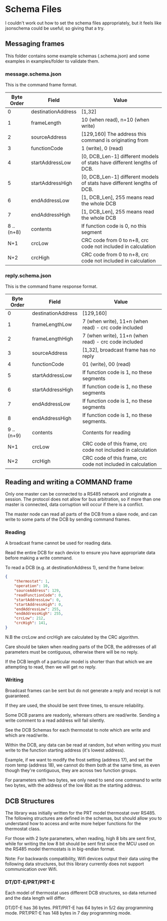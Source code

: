 # Schema Files

I couldn't work out how to set the schema files appropriately, but it feels like jsonschema could be useful; so giving that a try.


## Messaging frames

This folder contains some example schemas (.schema.json) and some examples in examples/folder to validate them.

### message.schema.json

This is the command frame format.  


| Byte Order | Field | Value |
| -----------|-------|-------|
| 0 | destinationAddress | [1,32] |
| 1 | frameLength | 10 (when read), n+10 (when write) |
| 2 | sourceAddress | [129,160] The address this command is originating from |
| 3 | functionCode | 1 (write), 0 (read) |
| 4 | startAddressLow | [0, DCB_Len-1] different models of stats have different lengths of DCB. |
| 5 | startAddressHigh | [0, DCB_Len-1] different models of stats have different lengths of DCB. |
| 6 | endAddressLow | [1, DCB_Len], 255 means read the whole DCB |
| 7 | endAddressHigh | [1, DCB_Len], 255 means read the whole DCB |
| 8 ..(n+8) | contents | If function code is 0, no this segment |
| N+1 | crcLow | CRC code from 0 to n+8, crc code not included in calculation |
| N+2 | crcHigh | CRC code from 0 to n+8, crc code not included in calculation |


### reply.schema.json

This is the command frame response format.  


| Byte Order | Field | Value |
| -----------|-------|-------|
| 0 | destinationAddress | [129,160] |
| 1 | frameLengthLow | 7 (when write), 11+n (when read) - crc code included |
| 2 | frameLengthHigh | 7 (when write), 11+n (when read) - crc code included |
| 3 | sourceAddress | [1,32], broadcast frame has no reply |
| 4 | functionCode | 01 (write), 00 (read) |
| 5 | startAddressLow | If function code is 1, no these segments |
| 6 | startAddressHigh | If function code is 1, no these segments |
| 7 | endAddressLow | If function code is 1, no these segments|
| 8 | endAddressHigh | If function code is 1, no these segments. |
| 9 ..(n+9) | contents | Contents for reading |
| N+1 | crcLow | CRC code of this frame, crc code not included in calculation |
| N+2 | crcHigh | CRC code of this frame, crc code not included in calculation |

## Reading and writing a COMMAND frame

Only one master can be connected to a RS485 network and originate a session.  The protocol does not allow for bus arbitration, so if more than one master is connected, data corruption will occur if there is a conflict.

The master node can read all parts of the DCB from a slave node, and can write to some parts of the DCB by sending command frames.

### Reading

A broadcast frame cannot be used for reading data.

Read the entire DCB for each device to ensure you have appropriate data before making a write command.

To read a DCB (e.g. at destinationAddress 1), send the frame below:
```json
{
    "thermostat": 1, 
    "operation": 10,
    "sourceAddress": 129,
    "readFunctionCode": 0,
    "startAddressLow": 0,
    "startAddressHigh": 0,
    "endAddressLow": 255,
    "endAddressHigh": 255,
    "crcLow": 212, 
    "crcHigh": 141,
}
```

N.B the crcLow and crcHigh are calculated by the CRC algorithm.

Care should be taken when reading parts of the DCB, the addresses of all parameters must be contiguous, otherwise there will be no reply.

If the DCB length of a particular model is shorter than that which we are attempting to read, then we will get no reply.

### Writing

Broadcast frames can be sent but do not generate a reply and receipt is not guaranteed.

If they are used, the should be sent three times, to ensure reliability.

Some DCB params are readonly, wherears others are read/write.
Sending a write comment to a read address will fail silently.

See the DCB Schemas for each thermostat to note which are write and which are read/write.

Within the DCB, any data can be read at random, but when writing you must write to the function starting address (it's lowest address).

Example, if we want to modify the frost setting (address 17), and set the room temp (address 18), we cannot do them both at the same time, as even though they're contiguous, they are across two function groups.

For parameters with two bytes, we only need to send one command to write two bytes, with the address of the low 8bit as the starting address.

## DCB Structures

The library was initially written for the PRT model thermostat over RS485.  The following structures are defined in the schemas, but should allow you to understand how to access and write more helper functions for the thermostat class.

For those with 2 byte parameters, when reading, high 8 bits are sent first, while for writing the low 8 bit should be sent first since the MCU used on the RS485 model thermostats is in big-endian format.

Note: For backwards compatibility, Wifi devices output their data using the following data structures, but this library currently does not support communication over Wifi.

### DT/DT-E/PRT/PRT-E

Each model of thermostat uses different DCB structures, so data returned and the data length will differ.

DT/DT-E has 36 bytes.
PRT/PRT-E has 64 bytes in 5/2 day programming mode.
PRT/PRT-E has 148 bytes in 7 day programming mode.

